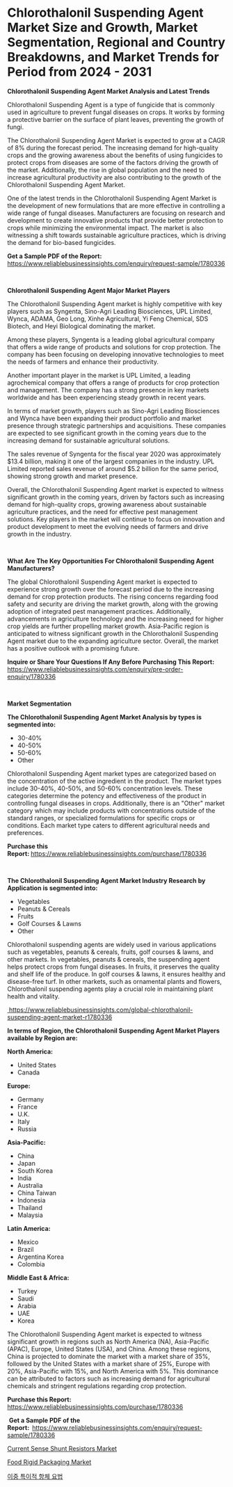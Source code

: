 <p><h1>Chlorothalonil Suspending Agent Market Size and Growth, Market Segmentation, Regional and Country Breakdowns, and Market Trends for Period from 2024 -  2031</h1></p><p><strong>Chlorothalonil Suspending Agent Market Analysis and Latest Trends</strong></p>
<p><p>Chlorothalonil Suspending Agent is a type of fungicide that is commonly used in agriculture to prevent fungal diseases on crops. It works by forming a protective barrier on the surface of plant leaves, preventing the growth of fungi.</p><p>The Chlorothalonil Suspending Agent Market is expected to grow at a CAGR of 8% during the forecast period. The increasing demand for high-quality crops and the growing awareness about the benefits of using fungicides to protect crops from diseases are some of the factors driving the growth of the market. Additionally, the rise in global population and the need to increase agricultural productivity are also contributing to the growth of the Chlorothalonil Suspending Agent Market.</p><p>One of the latest trends in the Chlorothalonil Suspending Agent Market is the development of new formulations that are more effective in controlling a wide range of fungal diseases. Manufacturers are focusing on research and development to create innovative products that provide better protection to crops while minimizing the environmental impact. The market is also witnessing a shift towards sustainable agriculture practices, which is driving the demand for bio-based fungicides.</p></p>
<p><strong>Get a Sample PDF of the Report:&nbsp;</strong> <a href="https://www.reliablebusinessinsights.com/enquiry/request-sample/1780336">https://www.reliablebusinessinsights.com/enquiry/request-sample/1780336</a></p>
<p>&nbsp;</p>
<p><strong>Chlorothalonil Suspending Agent Major Market Players</strong></p>
<p><p>The Chlorothalonil Suspending Agent market is highly competitive with key players such as Syngenta, Sino-Agri Leading Biosciences, UPL Limited, Wynca, ADAMA, Geo Long, Xinhe Agricultural, Yi Feng Chemical, SDS Biotech, and Heyi Biological dominating the market. </p><p>Among these players, Syngenta is a leading global agricultural company that offers a wide range of products and solutions for crop protection. The company has been focusing on developing innovative technologies to meet the needs of farmers and enhance their productivity.</p><p>Another important player in the market is UPL Limited, a leading agrochemical company that offers a range of products for crop protection and management. The company has a strong presence in key markets worldwide and has been experiencing steady growth in recent years.</p><p>In terms of market growth, players such as Sino-Agri Leading Biosciences and Wynca have been expanding their product portfolio and market presence through strategic partnerships and acquisitions. These companies are expected to see significant growth in the coming years due to the increasing demand for sustainable agricultural solutions.</p><p>The sales revenue of Syngenta for the fiscal year 2020 was approximately $13.4 billion, making it one of the largest companies in the industry. UPL Limited reported sales revenue of around $5.2 billion for the same period, showing strong growth and market presence.</p><p>Overall, the Chlorothalonil Suspending Agent market is expected to witness significant growth in the coming years, driven by factors such as increasing demand for high-quality crops, growing awareness about sustainable agriculture practices, and the need for effective pest management solutions. Key players in the market will continue to focus on innovation and product development to meet the evolving needs of farmers and drive growth in the industry.</p></p>
<p>&nbsp;</p>
<p><strong>What Are The Key Opportunities For Chlorothalonil Suspending Agent Manufacturers?</strong></p>
<p><p>The global Chlorothalonil Suspending Agent market is expected to experience strong growth over the forecast period due to the increasing demand for crop protection products. The rising concerns regarding food safety and security are driving the market growth, along with the growing adoption of integrated pest management practices. Additionally, advancements in agriculture technology and the increasing need for higher crop yields are further propelling market growth. Asia-Pacific region is anticipated to witness significant growth in the Chlorothalonil Suspending Agent market due to the expanding agriculture sector. Overall, the market has a positive outlook with a promising future.</p></p>
<p><strong>Inquire or Share Your Questions If Any Before Purchasing This Report:</strong> <a href="https://www.reliablebusinessinsights.com/enquiry/pre-order-enquiry/1780336">https://www.reliablebusinessinsights.com/enquiry/pre-order-enquiry/1780336</a></p>
<p>&nbsp;</p>
<p><strong>Market Segmentation</strong></p>
<p><strong>The Chlorothalonil Suspending Agent Market Analysis by types is segmented into:</strong></p>
<p><ul><li>30-40%</li><li>40-50%</li><li>50-60%</li><li>Other</li></ul></p>
<p><p>Chlorothalonil Suspending Agent market types are categorized based on the concentration of the active ingredient in the product. The market types include 30-40%, 40-50%, and 50-60% concentration levels. These categories determine the potency and effectiveness of the product in controlling fungal diseases in crops. Additionally, there is an "Other" market category which may include products with concentrations outside of the standard ranges, or specialized formulations for specific crops or conditions. Each market type caters to different agricultural needs and preferences.</p></p>
<p><strong>Purchase this Report:&nbsp;</strong><a href="https://www.reliablebusinessinsights.com/purchase/1780336">https://www.reliablebusinessinsights.com/purchase/1780336</a></p>
<p>&nbsp;</p>
<p><strong>The Chlorothalonil Suspending Agent Market Industry Research by Application is segmented into:</strong></p>
<p><ul><li>Vegetables</li><li>Peanuts & Cereals</li><li>Fruits</li><li>Golf Courses & Lawns</li><li>Other</li></ul></p>
<p><p>Chlorothalonil suspending agents are widely used in various applications such as vegetables, peanuts & cereals, fruits, golf courses & lawns, and other markets. In vegetables, peanuts & cereals, the suspending agent helps protect crops from fungal diseases. In fruits, it preserves the quality and shelf life of the produce. In golf courses & lawns, it ensures healthy and disease-free turf. In other markets, such as ornamental plants and flowers, Chlorothalonil suspending agents play a crucial role in maintaining plant health and vitality.</p></p>
<p><a href="https://www.reliablebusinessinsights.com/global-chlorothalonil-suspending-agent-market-r1780336">&nbsp;https://www.reliablebusinessinsights.com/global-chlorothalonil-suspending-agent-market-r1780336</a></p>
<p><strong>In terms of Region, the Chlorothalonil Suspending Agent Market Players available by Region are:</strong></p>
<p>
    <p> <strong> North America: </strong>
        <ul>
            <li>United States</li>
            <li>Canada</li>
        </ul>
        </p> 
    <p> <strong> Europe: </strong>
        <ul>
            <li>Germany</li>
            <li>France</li>
            <li>U.K.</li>
            <li>Italy</li>
            <li>Russia</li>
        </ul>
        </p> 
    <p> <strong> Asia-Pacific: </strong>
        <ul>
            <li>China</li>
            <li>Japan</li>
            <li>South Korea</li>
            <li>India</li>
            <li>Australia</li>
            <li>China Taiwan</li>
            <li>Indonesia</li>
            <li>Thailand</li>
            <li>Malaysia</li>
        </ul>
        </p> 
    <p> <strong> Latin America: </strong>
        <ul>
            <li>Mexico</li>
            <li>Brazil</li>
            <li>Argentina Korea</li>
            <li>Colombia</li>
        </ul>
        </p> 
    <p> <strong> Middle East & Africa: </strong>
        <ul>
            <li>Turkey</li>
            <li>Saudi</li>
            <li>Arabia</li>
            <li>UAE</li>
            <li>Korea</li>
        </ul>
    </p>
    </p>
<p><p>The Chlorothalonil Suspending Agent market is expected to witness significant growth in regions such as North America (NA), Asia-Pacific (APAC), Europe, United States (USA), and China. Among these regions, China is projected to dominate the market with a market share of 35%, followed by the United States with a market share of 25%, Europe with 20%, Asia-Pacific with 15%, and North America with 5%. This dominance can be attributed to factors such as increasing demand for agricultural chemicals and stringent regulations regarding crop protection.</p></p>
<p><strong>Purchase this Report: </strong><a href="https://www.reliablebusinessinsights.com/purchase/1780336">https://www.reliablebusinessinsights.com/purchase/1780336</a></p>
<p>&nbsp;<strong>Get a Sample PDF of the Report:&nbsp;&nbsp;</strong><a href="https://www.reliablebusinessinsights.com/enquiry/request-sample/1780336">https://www.reliablebusinessinsights.com/enquiry/request-sample/1780336</a></p>
<p><strong></strong></p>
<p><p><a href="https://issuu.com/reportprime-2/docs/current-sense-shunt-resistors-market-size-2030.ppt">Current Sense Shunt Resistors Market</a></p><p><a href="https://github.com/AnnChovey2023/Market-Research-Report-List-1/blob/main/food-rigid-packaging-market.md">Food Rigid Packaging Market</a></p><p><a href="https://github.com/hasanrajibul387/Market-Research-Report-List-1/blob/main/815470499416.md">이중 특이적 항체 요법</a></p></p>